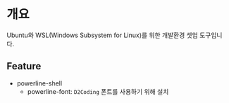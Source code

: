 # 개요

Ubuntu와 WSL(Windows Subsystem for Linux)를 위한 개발환경 셋업 도구입니다.

## Feature

- powerline-shell
    - powerline-font: `D2Coding` 폰트를 사용하기 위해 설치
